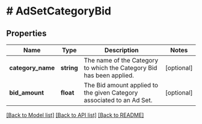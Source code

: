 # # AdSetCategoryBid

## Properties

Name | Type | Description | Notes
------------ | ------------- | ------------- | -------------
**category_name** | **string** | The name of the Category to which the Category Bid has been applied. | [optional]
**bid_amount** | **float** | The Bid amount applied to the given Category associated to an Ad Set. | [optional]

[[Back to Model list]](../../README.md#models) [[Back to API list]](../../README.md#endpoints) [[Back to README]](../../README.md)
